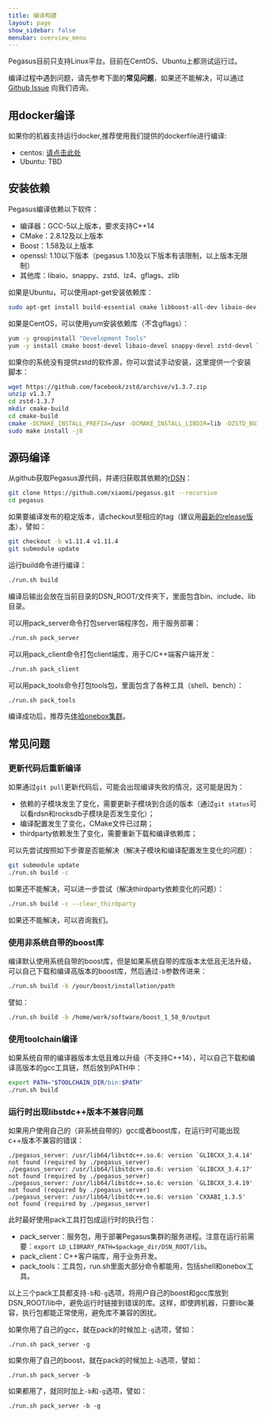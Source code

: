 ```yaml
---
title: 编译构建
layout: page
show_sidebar: false
menubar: overview_menu
---
```


Pegasus目前只支持Linux平台。目前在CentOS、Ubuntu上都测试运行过。

编译过程中遇到问题，请先参考下面的**常见问题**，如果还不能解决，可以通过 [Github Issue](https://github.com/XiaoMi/pegasus/issues) 向我们咨询。

## 用docker编译

如果你的机器支持运行docker,推荐使用我们提供的dockerfile进行编译:

* centos: [请点击此处](https://github.com/XiaoMi/pegasus/blob/master/docker/dev/centos7/Dockerfile)
* Ubuntu: TBD

## 安装依赖

Pegasus编译依赖以下软件：

* 编译器：GCC-5以上版本，要求支持C++14
* CMake：2.8.12及以上版本
* Boost：1.58及以上版本
* openssl: 1.10以下版本（pegasus 1.10及以下版本有该限制，以上版本无限制）
* 其他库：libaio、snappy、zstd、lz4、gflags、zlib

如果是Ubuntu，可以使用apt-get安装依赖库：

```bash
sudo apt-get install build-essential cmake libboost-all-dev libaio-dev libsnappy-dev libzstd-dev liblz4-dev libgflags-dev zlib1g zlib1g.dev patch git curl zip automake libtool libssl-dev
```

如果是CentOS，可以使用yum安装依赖库（不含gflags）：

```bash
yum -y groupinstall "Development Tools"
yum -y install cmake boost-devel libaio-devel snappy-devel zstd-devel lz4-devel gflags-devel zlib zlib-devel patch openssl-devel
```

如果你的系统没有提供zstd的软件源，你可以尝试手动安装，这里提供一个安装脚本：

```bash
wget https://github.com/facebook/zstd/archive/v1.3.7.zip
unzip v1.3.7
cd zstd-1.3.7
mkdir cmake-build
cd cmake-build
cmake -DCMAKE_INSTALL_PREFIX=/usr -DCMAKE_INSTALL_LIBDIR=lib -DZSTD_BUILD_PROGRAMS=OFF ../build/cmake
sudo make install -j8
```

## 源码编译

从github获取Pegasus源代码，并递归获取其依赖的[rDSN](https://github.com/xiaomi/rdsn)：

```bash
git clone https://github.com/xiaomi/pegasus.git --recursive
cd pegasus
```

如果要编译发布的稳定版本，请checkout至相应的tag（建议用[最新的release版本](https://github.com/xiaomi/pegasus/releases)），譬如：

```bash
git checkout -b v1.11.4 v1.11.4
git submodule update
```

运行build命令进行编译：

```bash
./run.sh build
```

编译后输出会放在当前目录的DSN_ROOT/文件夹下，里面包含bin、include、lib目录。

可以用pack_server命令打包server端程序包，用于服务部署：

```bash
./run.sh pack_server
```

可以用pack_client命令打包client端库，用于C/C++端客户端开发：

```bash
./run.sh pack_client
```

可以用pack_tools命令打包tools包，里面包含了各种工具（shell、bench）：

```bash
./run.sh pack_tools
```

编译成功后，推荐先[体验onebox集群](/overview/onebox)。

## 常见问题

### 更新代码后重新编译

如果通过```git pull```更新代码后，可能会出现编译失败的情况，这可能是因为：

* 依赖的子模块发生了变化，需要更新子模块到合适的版本（通过```git status```可以看rdsn和rocksdb子模块是否发生变化）；
* 编译配置发生了变化，CMake文件已过期；
* thirdparty依赖发生了变化，需要重新下载和编译依赖库；

可以先尝试按照如下步骤是否能解决（解决子模块和编译配置发生变化的问题）：

```bash
git submodule update
./run.sh build -c
```

如果还不能解决，可以进一步尝试（解决thirdparty依赖变化的问题）：

```bash
./run.sh build -c --clear_thirdparty
```

如果还不能解决，可以咨询我们。

### 使用非系统自带的boost库

编译默认使用系统自带的boost库，但是如果系统自带的库版本太低且无法升级，可以自己下载和编译高版本的boost库，然后通过```-b```参数传进来：

```bash
./run.sh build -b /your/boost/installation/path
```

譬如：

```bash
./run.sh build -b /home/work/software/boost_1_58_0/output
```

### 使用toolchain编译

如果系统自带的编译器版本太低且难以升级（不支持C++14），可以自己下载和编译高版本的gcc工具链，然后放到PATH中：

```bash
export PATH="$TOOLCHAIN_DIR/bin:$PATH"
./run.sh build
```

### 运行时出现libstdc++版本不兼容问题

如果用户使用自己的（非系统自带的）gcc或者boost库，在运行时可能出现c++版本不兼容的错误：

```
./pegasus_server: /usr/lib64/libstdc++.so.6: version `GLIBCXX_3.4.14' not found (required by ./pegasus_server)
./pegasus_server: /usr/lib64/libstdc++.so.6: version `GLIBCXX_3.4.17' not found (required by ./pegasus_server)
./pegasus_server: /usr/lib64/libstdc++.so.6: version `GLIBCXX_3.4.19' not found (required by ./pegasus_server)
./pegasus_server: /usr/lib64/libstdc++.so.6: version `CXXABI_1.3.5' not found (required by ./pegasus_server)
```

此时最好使用pack工具打包成运行时的执行包：

 * pack_server：服务包，用于部署Pegasus集群的服务进程。注意在运行前需要：`export LD_LIBRARY_PATH=$package_dir/DSN_ROOT/lib`。
 * pack_client：C++客户端库，用于业务开发。
 * pack_tools：工具包，run.sh里面大部分命令都能用，包括shell和onebox工具。

以上三个pack工具都支持`-b`和`-g`选项，将用户自己的boost和gcc库放到DSN_ROOT/lib中，避免运行时链接到错误的库。这样，即使跨机器，只要libc兼容，执行包都能正常使用，避免库不兼容的困扰。

如果你用了自己的gcc，就在pack的时候加上`-g`选项，譬如：

```
./run.sh pack_server -g
```

如果你用了自己的boost，就在pack的时候加上`-b`选项，譬如：

```
./run.sh pack_server -b
```

如果都用了，就同时加上`-b`和`-g`选项，譬如：

```
./run.sh pack_server -b -g
```
